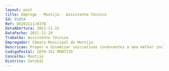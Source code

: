 ```yaml
--- 
layout: post
title: Emprego - Montijo - Assistente Técnico
Id: 91854
Ref: OE202111/0378
DataAbertura: 2021-11-15
DataFecho: 2021-11-29
Trabalho: Assistente Técnico
Empregador: Câmara Municipal do Montijo
Descricao: Propor e dinamizar iniciativas conducentes a uma melhor inclusão social das famílias em risco de exclusão  Dinamizar atividades dirigidas à população em maior risco de exclusão social  Sensibilizar a comunidade local ao nível das principais problemáticas sociais  Diagnosticar as carências de habitação e recolher dados sociais e económicos que permitam a definição de prioridades de atuação.
CodigoPostal: 2870-352 MONTIJO
Concelho: Montijo
Distrito: Setúbal
--- 
```

